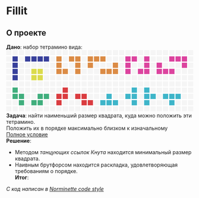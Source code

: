 # Fillit

## О проекте

**Дано**: набор тетрамино вида:  
![tetras](https://raw.githubusercontent.com/liftchampion/fillit/master/imgs/tetras.png)
**Задача**: найти наименьший размер квадрата, куда можно положить эти тетрамино.  
Положить их в порядке максимально близком к изначальному  
[Полное условие](https://github.com/liftchampion/fillit/blob/master/fillit.en.pdf)  
**Решение**:
+ Методом *танцующих ссылок Кнута* находится минимальный размер квадрата.  
+ Наивным брутфорсом находится раскладка, удовлетворяющая требованиям о порядке.  
**Итог**:

*C код написан в [Norminette code style](https://github.com/liftchampion/Norminette)*
